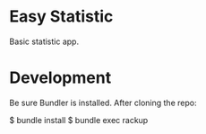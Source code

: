 Easy Statistic
==============

Basic statistic app.

Development
===========

Be sure Bundler is installed. After cloning the repo:

  $ bundle install
  $ bundle exec rackup